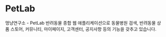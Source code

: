 # PetLab

멍냥연구소 - PetLab
반려동물 종합 웹 애플리케이션으로
동물병원 검색, 반려동물 상품 스토어, 커뮤니티, 마이페이지, 고객센터, 공지사항 등의 기능을 갖추고 있습니다.
